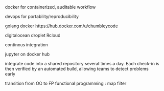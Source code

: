 docker for containerized, auditable workflow

devops for portability/reproducibility

golang
docker
https://hub.docker.com/u/chumbleycode

digitalocean droplet
Rcloud

continous integration

jupyter on docker hub


integrate code into a shared repository several times a day. Each check-in is then verified by an automated build, allowing teams to detect problems early

transition from OO to FP
functional programming : map filter
